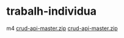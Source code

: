 # trabalh-individua
m4
[crud-api-master.zip](https://github.com/marocafelicita/trabalh-individua/files/10839251/crud-api-master.zip)
[crud-api-master.zip](https://github.com/marocafelicita/trabalh-individua/files/10839253/crud-api-master.zip)
